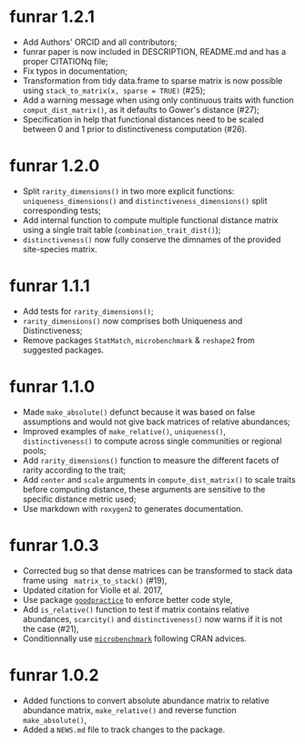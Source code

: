 # funrar 1.2.1

* Add Authors' ORCID and all contributors;
* funrar paper is now included in DESCRIPTION, README.md and has a proper CITATIONq file;
* Fix typos in documentation;
* Transformation from tidy data.frame to sparse matrix is now possible using `stack_to_matrix(x, sparse = TRUE)` (#25);
* Add a warning message when using only continuous traits with function `comput_dist_matrix()`, as it defaults to Gower's distance (#27);
* Specification in help that functional distances need to be scaled between 0 and 1 prior to distinctiveness computation (#26).

# funrar 1.2.0

* Split `rarity_dimensions()` in two more explicit functions: `uniqueness_dimensions()` and `distinctiveness_dimensions()` split corresponding tests;
* Add internal function to compute multiple functional distance matrix using a single trait table (`combination_trait_dist()`);
* `distinctiveness()` now fully conserve the dimnames of the provided site-species matrix.

# funrar 1.1.1

* Add tests for `rarity_dimensions()`;
* `rarity_dimensions()` now comprises both Uniqueness and Distinctiveness;
* Remove packages `StatMatch`, `microbenchmark` & `reshape2` from suggested packages.

# funrar 1.1.0

* Made `make_absolute()` defunct because it was based on false assumptions and would not give back matrices of relative abundances;
* Improved examples of `make_relative()`, `uniqueness()`, `distinctiveness()` to compute across single communities or regional pools;
* Add `rarity_dimensions()` function to measure the different facets of rarity according to the trait;
* Add `center` and `scale` arguments in `compute_dist_matrix()` to scale traits before computing distance, these arguments are sensitive to the specific distance metric used;
* Use markdown with `roxygen2` to generates documentation.

# funrar 1.0.3

* Corrected bug so that dense matrices can be transformed to stack data frame using ` matrix_to_stack()` (#19),
* Updated citation for Violle et al. 2017,
* Use package [`goodpractice`](https://github.com/MangoTheCat/goodpractice) to enforce better code style,
* Add `is_relative()` function to test if matrix contains relative abundances, `scarcity()` and `distinctiveness()` now warns if it is not the case (#21),
* Conditionnally use [`microbenchmark`](https://cran.r-project.org/package=microbenchmark) following CRAN advices.


# funrar 1.0.2

* Added functions to convert absolute abundance matrix to relative abundance matrix, `make_relative()` and reverse function `make_absolute()`,
* Added a `NEWS.md` file to track changes to the package.

